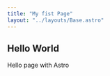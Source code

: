 ```yaml
---
title: "My fist Page"
layout: "../layouts/Base.astro"
---
```


## Hello World

Hello page with Astro